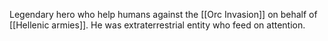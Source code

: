Legendary hero who help humans against the [[Orc Invasion]] on behalf of [[Hellenic armies]]. He was extraterrestrial entity who feed on attention.